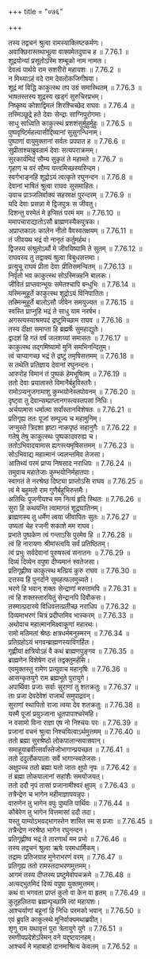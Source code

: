 +++
title = "०७६"

+++


  
तस्य तद्वचनं श्रुत्वा रामस्याक्लिष्टकर्मणः।  
अवाक्छिरास्तथाभूत्वा वाक्यमेतदुवाच ह ॥ 7.76.1 ॥   
शूद्रयोन्यां प्रसूतोऽस्मि शम्बूको नाम नामतः।  
देवत्वं पार्थये राम सशरीरो महायशः ॥ 7.76.2 ॥   
न मिथ्याऽहं वदे राम देवलोकजिगीषया।  
शूद्रं मां विद्धि काकुत्स्थ तप उग्रं समास्थितम् ॥ 7.76.3 ॥   
भाषतस्तस्य शूद्रस्य खड्गं सुरुचिरप्रभम्।  
निष्कृष्य कोशाद्विमलं शिरश्चिच्छेद राघवः ॥ 7.76.4 ॥   
तस्मिञ्छूद्रे हते देवाः सेन्द्राः साग्निपुरोगमाः।  
साधु साध्विति काकुत्स्थं प्रशशंसुर्मुहुर्मुहुः ॥ 7.76.5 ॥   
पुष्पवृष्टिर्महत्यासीद्दिव्यानां सुसुगन्धिनाम्।  
पुष्पाणां वायुमुक्तानां सर्वतः प्रपपात ह ॥ 7.76.6 ॥   
सुप्रीताश्चाब्रुवन्रामं देवाः सत्यपराक्रमम्।  
सुरकार्यमिदं सौम्य सुकृतं ते महामते ॥ 7.76.7 ॥   
गृहाण च वरं सौम्य यत्त्वमिच्छस्यरिन्दम।  
स्वर्गभाङ्नहि शूद्रोऽयं त्वत्कृते रघुनन्दन ॥ 7.76.8 ॥   
देवानां भाषितं श्रुत्वा राघवः सुसमाहितः।  
उवाच प्राञ्जलिर्वाक्यं सहस्राक्षं पुरन्दरम् ॥ 7.76.9 ॥   
यदि देवाः प्रसन्ना मे द्विजपुत्रः स जीवतु।  
दिशन्तु वरमेतं मे इप्सितं परमं मम ॥ 7.76.10 ॥   
ममापचाराद्यातोऽसौ ब्राह्मणस्यैकपुत्रकः।  
अप्राप्तकालः कालेन नीतो वैवस्वतक्षयम् ॥ 7.76.11 ॥   
तं जीवयथ भद्रं वो नानृतं कर्तुमर्हथ।  
द्विजस्य संश्रुतोऽर्थो मे जीवयिष्यामि ते सुतम् ॥ 7.76.12 ॥   
राघवस्य तु तद्वाक्यं श्रुत्वा विबुधसत्तमाः।  
प्रत्युचू राघवं प्रीता देवाः प्रीतिसमन्वितम् ॥ 7.76.13 ॥   
निर्वृतो भव काकुत्स्थ सोऽस्मिन्नहनि बालकः।  
जीवितं प्राप्तवान्भूयः समेतश्चापि बन्धुभिः ॥ 7.76.14 ॥   
यस्मिन्मुहूर्ते काकुत्स्थ शूद्रोऽयं विनिपातितः।  
तस्मिन्मुहूर्ते बालोऽसौ जीवेन समयुज्यत ॥ 7.76.15 ॥   
स्वस्ति प्राप्नुहि भद्रं ते साधु याम नरर्षभ।  
अगस्त्यस्याश्रमपदं द्रष्टुमिच्छाम राघव ॥ 7.76.16 ॥   
तस्य दीक्षा समाप्ता हि ब्रह्मर्षेः सुमहाद्युतेः।  
द्वादशं हि गतं वर्षं जलशय्यां समासतः ॥ 7.76.17 ॥   
काकुत्स्थ तद्गमिष्यामो मुनिं समभिनन्दितुम्।  
त्वं चाप्यागच्छ भद्रं ते द्रष्टुं तमृषिसत्तमम् ॥ 7.76.18 ॥   
स तथेति प्रतिज्ञाय देवानां रघुनन्दनः।  
आरुरोह विमानं तं पुष्पकं हेमभूषितम् ॥ 7.76.19 ॥   
ततो देवाः प्रयातास्ते विमानैर्बहुविस्तरैः।  
रामोऽप्यनुजगामाशु कुम्भयोनेस्तपोवनम् ॥ 7.76.20 ॥   
दृष्ट्वा तु देवान्सम्प्राप्तानगस्त्यस्तपसां निधिः।  
अर्चयामास धर्मात्मा सर्वांस्तानविशेषतः ॥ 7.76.21 ॥   
प्रतिगृह्य ततः पूजां सम्पूज्य च महामुनिम्।  
जग्मुस्ते त्रिदशा हृष्टा नाकपृष्ठं सहानुगैः ॥ 7.76.22 ॥   
गतेषु तेषु काकुत्स्थः पुष्पकादवरुह्य च।  
ततोऽभिवादयामास ह्यगस्त्यमृषिसत्तमम् ॥ 7.76.23 ॥   
सोऽभिवाद्य महात्मानं ज्वलन्तमिव तेजसा।  
आतिथ्यं परमं प्राप्य निषसाद नराधिपः ॥ 7.76.24 ॥   
तमुवाच महातेजाः कुम्भयोनिर्महातपाः।  
स्वागतं ते नरश्रेष्ठ दिष्ट्या प्राप्तोऽसि राघव ॥ 7.76.25 ॥   
त्वं मे बहुमतो राम गुणैर्बहुभिरुत्तमैः।  
अतिथिः पूजनीयश्च मम नित्यं हृदि स्थितः ॥ 7.76.26 ॥   
सुरा हि कथयन्ति त्वामागतं शूद्रघातिनम्।  
ब्राह्मणस्य तु धर्मेण त्वया जीवापितः सुतः ॥ 7.76.27 ॥   
उष्यतां चेह रजनी सकाशे मम राघव।  
प्रभाते पुष्पकेण त्वं गन्ताऽसि पुरमेव हि ॥ 7.76.28 ॥   
त्वं हि नारायणः श्रीमांस्त्वयि सर्वं प्रतिष्ठितम्।  
त्वं प्रभुः सर्वदेवानां पुरुषस्त्वं सनातनः ॥ 7.76.29 ॥   
दिव्यं दिव्येन वपुषा दीप्यमानं स्वतेजसा।  
प्रतिगृह्णीष्व काकुत्स्थ मत्प्रियं कुरु राघव ॥ 7.76.30 ॥   
दत्तस्य हि पुनर्दाने सुमहत्फलमुच्यते।  
भरणे हि भवान् शक्तः सेन्द्राणां मरुतामपि ॥ 7.76.31 ॥   
त्वं हि शक्तस्तारयितुं सेन्द्रानपि दिवौकसः।  
तस्मात्प्रदास्ये विधिवत्तत्प्रतीच्छ नराधिप ॥ 7.76.32 ॥   
दिव्यमाभरणं चित्रं प्रदीप्तमिव भास्करम् ॥ 7.76.33 ॥   
अथोवाच महात्मानमिक्ष्वाकूणां महारथः।  
रामो मतिमतां श्रेष्ठः क्षत्रधर्ममनुस्मरन् ॥ 7.76.34 ॥   
प्रतिग्रहोऽयं भगवन्ब्राह्मणस्याविगर्हितः।  
गृह्णीयां क्षत्रियोऽहं वै कथं ब्राह्मणपुङ्गव ॥ 7.76.35 ॥   
ब्राह्मणेन विशेषेण दत्तं तद्वक्तुमर्हसि।  
एवमुक्तस्तु रामेण प्रत्युवाच महानृषिः ॥ 7.76.36 ॥   
आसन्कृतयुगे राम ब्रह्मभूते पुरायुगे।  
अपार्थिवाः प्रजाः सर्वाः सुराणां तु शतक्रतुः ॥ 7.76.37 ॥   
ताः प्रजा देवदेवेशं राजार्थं समुपाद्रवन्।  
सुराणां स्थापितो राजा त्वया देव शतक्रतुः ॥ 7.76.38 ॥   
यस्मै पूजां प्रयुञ्जाना धूतपापाश्चरेमहि।  
न वसामो विना राज्ञा एष नो निश्चयः परः ॥ 7.76.39 ॥   
प्रजानां वचनं श्रुत्वा निश्चयित्वाऽर्थमुत्तमम् ॥ 7.76.40 ॥   
ततो ब्रह्मा सुरश्रेष्ठो लोकपालान्सवासवान्।  
समाहूयाब्रवीत्सर्वांस्तेजोभागान्प्रयच्छत ॥ 7.76.41 ॥   
ततो ददुर्लोकपालाः सर्वे भागान्स्वतेजसः।  
अक्षुपच्च ततो ब्रह्मा यतो जातः क्षुपो नृपः ॥ 7.76.42 ॥   
तं ब्रह्मा लोकपालानां सहांशैः समयोजयत्।  
ततो ददौ नृपं तासां प्रजानामीश्वरं क्षुपम् ॥ 7.76.43 ॥   
तत्रैन्द्रेण च भागेन महीमाज्ञापयन्नृपः।  
वारुणेन तु भागेन वपुः पुष्यति पार्थिवः ॥ 7.76.44 ॥   
कौबेरेण तु भागेन वित्तमासां ददौ तदा।  
यस्तु याम्योऽभवद्भागस्तेन शास्ति स्म स प्रजाः ॥ 7.76.45 ॥   
तत्रैन्द्रेण नरश्रेष्ठ भागेन रघुनन्दन।  
प्रतिगृह्णीष्व भद्रं ते तारणार्थं मम प्रभो ॥ 7.76.46 ॥   
तस्य तद्वचनं श्रुत्वा ऋषेः परमधार्मिकम्।  
तद्रामः प्रतिजग्राह मुनेराभरणं वरम् ॥ 7.76.47 ॥   
प्रतिगृह्य ततो रामस्तदाभरणमुत्तमम्।  
आगमं तस्य दीप्तस्य प्रष्टुमेवोपचक्रमे ॥ 7.76.48 ॥   
अत्यद्भुतमिदं दिव्यं वपुषा युक्तमुत्तमम्।  
कथं वा भगवता प्राप्तं कुतो वा केन वा हृतम् ॥ 7.76.49 ॥   
कुतूहलितया ब्रह्मन्पृच्छामि त्वां महायशः।  
आश्चर्याणां बहूनां हि निधिः परमको भवान् ॥ 7.76.50 ॥   
एवं ब्रुवति काकुत्स्थे मुनिर्वाक्यमथाब्रवीत्।  
शृणु राम यथावृत्तं पुरा त्रेतायुगे युगे ॥ 7.76.51 ॥   
रमणीयप्रदेशेऽस्मिन् वने यद्दृष्टवानहम्।  
आश्चर्यं मे महाबाहो दानमाश्रित्य केवलम् ॥ 7.76.52 ॥   
